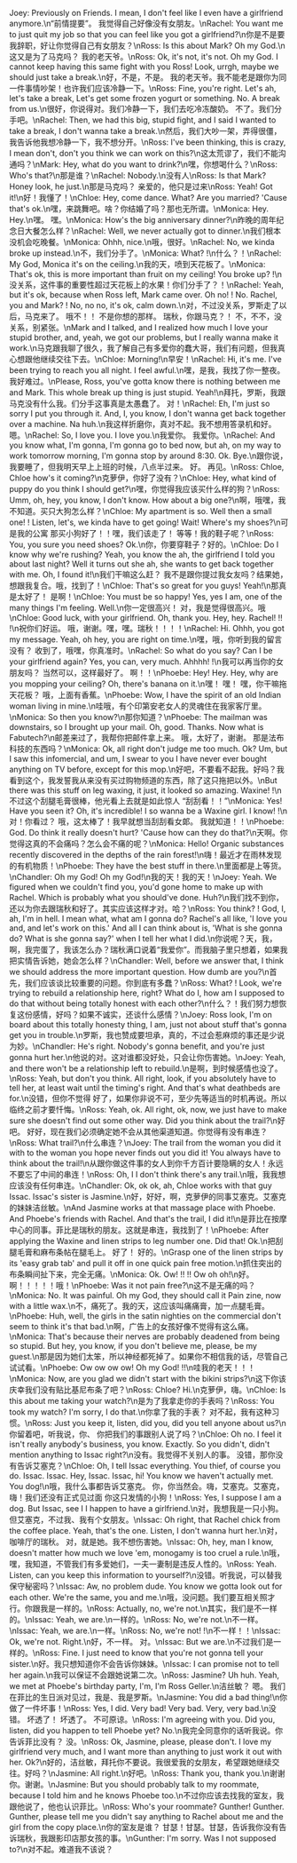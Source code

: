 Joey: Previously on Friends. I mean, I don't feel like I even have a girlfriend anymore.\n“前情提要”。 我觉得自己好像没有女朋友。\nRachel: You want me to just quit my job so that you can feel like you got a girlfriend?\n你是不是要我辞职，好让你觉得自己有女朋友？\nRoss: Is this about Mark? Oh my God.\n这又是为了马克吗？ 我的老天爷。\nRoss: Ok, it's not, it's not. Oh my God. I cannot keep having this same fight with you Ross! Look, urrgh, maybe we should just take a break.\n好，不是，不是。 我的老天爷。我不能老是跟你为同一件事情吵架！也许我们应该冷静一下。\nRoss: Fine, you're right. Let's ah, let's take a break, Let's get some frozen yogurt or something. No. A break from us.\n很好，你说得对。我们冷静一下，我们去吃冷冻酸奶。 不了。我们分手吧。\nRachel: Then, we had this big, stupid fight, and I said I wanted to take a break, I don't wanna take a break.\n然后，我们大吵一架，弄得很僵，我告诉他我想冷静一下，我不想分开。\nRoss: I've been thinking, this is crazy, I mean don't, don't you think we can work on this?\n这太荒谬了，我们不能沟通吗？\nMark: Hey, what do you want to drink?\n嘿，你想喝什么？\nRoss: Who's that?\n那是谁？\nRachel: Nobody.\n没有人\nRoss: Is that Mark? Honey look, he just.\n那是马克吗？ 亲爱的，他只是过来\nRoss: Yeah! Got it!\n好！我懂了！\nChloe: Hey, come dance. What? Are you married? 'Cause that's ok.\n嘿，来跳舞吧。啥？你结婚了吗？那也无所谓。\nMonica: Hey. Hey.\n嘿。 嘿。\nMonica: How's the big anniversary dinner?\n昨晚的周年纪念日大餐怎么样？\nRachel: Well, we never actually got to dinner.\n我们根本没机会吃晚餐。\nMonica: Ohhh, nice.\n哦，很好。\nRachel: No, we kinda broke up instead.\n不，我们分手了。\nMonica: What? !\n什么？！\nRachel: My God, Monica it's on the ceiling.\n我的天，喷到天花板了。\nMonica: That's ok, this is more important than fruit on my ceiling! You broke up? !\n没关系，这件事的重要性超过天花板上的水果！你们分手了？！\nRachel: Yeah, but it's ok, because when Ross left, Mark came over. Oh no! ! No. Rachel, you and Mark? ! No, no no, it's ok, calm down.\n对，不过没关系，罗斯走了以后，马克来了。 哦不！！ 不是你想的那样。 瑞秋，你跟马克？！ 不，不不，没关系，别紧张。\nMark and I talked, and I realized how much I love your stupid brother, and, yeah, we got our problems, but I really wanna make it work.\n马克跟我聊了很久，我了解自己有多爱你的蠢大哥，我们有问题，但我真心想跟他继续交往下去。\nChloe: Morning!\n早安！\nRachel: Hi, it's me. I've been trying to reach you all night. I feel awful.\n嘿，是我，我找了你一整夜。我好难过。\nPlease, Ross, you've gotta know there is nothing between me and Mark. This whole break up thing is just stupid. Yeah!\n拜托，罗斯，我跟马克没有什么我。们分手这事真是太愚蠢了。 对！\nRachel: Eh, I'm just so sorry I put you through it. And, I, you know, I don't wanna get back together over a machine. Na huh.\n我这样折磨你，真对不起。我不想用答录机和好。 嗯。\nRachel: So, I love you. I love you.\n我爱你。 我爱你。\nRachel: And you know what, I'm gonna, I'm gonna go to bed now, but ah, on my way to work tomorrow morning, I'm gonna stop by around 8:30. Ok. Bye.\n跟你说，我要睡了，但我明天早上上班的时候，八点半过来。 好。 再见。\nRoss: Chloe, Chloe how's it coming?\n克萝伊，你好了没有？\nChloe: Hey, what kind of puppy do you think I should get?\n嘿，你觉得我应该买什么样的狗？\nRoss: Umm, oh, hey, you know, I don't know. How about a big one?\n啊，哦嘿，我不知道。买只大狗怎么样？\nChloe: My apartment is so. Well then a small one! ! Listen, let's, we kinda have to get going! Wait! Where's my shoes?\n可是我的公寓 那买小狗好了！！嘿，我们该走了！ 等等！我的鞋子呢？\nRoss: You, you sure you need shoes? Ok.\n你，你要穿鞋子？好的。\nChloe: Do I know why we're rushing? Yeah, you know the ah, the girlfriend I told you about last night? Well it turns out she ah, she wants to get back together with me. Oh, I found it!\n我们干嘛这么赶？ 我不是跟你提过我女友吗？结果她，想跟我复合。哦，找到了！\nChloe: That's so great for you guys! Yeah!\n那真是太好了！ 是啊！\nChloe: You must be so happy! Yes, yes I am, one of the many things I'm feeling. Well.\n你一定很高兴！ 对，我是觉得很高兴。哦\nChloe: Good luck, with your girlfriend. Oh, thank you. Hey, hey. Rachel! !! !\n祝你们好运。 哦，谢谢。嘿，嘿。瑞秋！！！！\nRachel: Hi. Ohhh, you got my message. Yeah, oh hey, you are right on time.\n嘿，哦，你听到我的留言没有？ 收到了，哦嘿，你真准时。\nRachel: So what do you say? Can I be your girlfriend again? Yes, you can, very much. Ahhhh! !\n我可以再当你的女朋友吗？ 当然可以，这样最好了。 啊！！\nPhoebe: Hey! Hey. Hey, why are you mopping your ceiling? Oh, there's banana on it.\n嘿！ 嘿！ 嘿，你干嘛拖天花板？ 哦，上面有香蕉。\nPhoebe: Wow, I have the spirit of an old Indian woman living in mine.\n哇哦，有个印第安老女人的灵魂住在我家客厅里。\nMonica: So then you know?\n那你知道？\nPhoebe: The mailman was downstairs, so I brought up your mail. Oh, good. Thanks. Now what is Fabutech?\n邮差来过了，我帮你把邮件拿上来。 哦，太好了，谢谢。 那是法布科技的东西吗？\nMonica: Ok, all right don't judge me too much. Ok? Um, but I saw this infomercial, and um, I swear to you I have never ever bought anything on TV before, except for this mop.\n好吧，不要看不起我。好吗？我看到这个，我发誓我从来没有买过购物频道的东西，除了这只拖把以外。\nBut there was this stuff on leg waxing, it just, it looked so amazing. Waxine! !\n不过这个刮腿毛膏很棒，他光看上去就是如此惊人 “刮刮看！！”\nMonica: Yes! Have you seen it? Oh, it's incredible! I so wanna be a Waxine girl. I know! !\n对！你看过？ 哦，这太棒了！我早就想当刮刮看女郞。 我就知道！！\nPhoebe: God. Do think it really doesn't hurt? 'Cause how can they do that?\n天啊。你觉得这真的不会痛吗？怎么会不痛的呢？\nMonica: Hello! Organic substances recently discovered in the depths of the rain forest!\n嗨！最近才在雨林发现的有机物质！\nPhoebe: They have the best stuff in there.\n里面都是上等货。\nChandler: Oh my God! Oh my God!\n我的天！我的天！\nJoey: Yeah. We figured when we couldn't find you, you'd gone home to make up with Rachel. Which is probably what you should've done. Huh?\n我们找不到你，还以为你去跟瑞秋和好了。其实应该这样才对。哈？\nRoss: You think? ! God, I, ah, I'm in hell. I mean what, what am I gonna do? Rachel's all like, 'I love you and, and let's work on this.' And all I can think about is, 'What is she gonna do? What is she gonna say?' when I tell her what I did.\n你说呢？天，我，啊，我完蛋了，我该怎么办？瑞秋满口说着“我爱你”。而我脑子里只想着，如果我把实情告诉她，她会怎么样？\nChandler: Well, before we answer that, I think we should address the more important question. How dumb are you?\n首先，我们应该谈比较重要的问题。你到底有多蠢？\nRoss: What? ! Look, we're trying to rebuild a relationship here, right? What do I, how am I supposed to do that without being totally honest with each other?\n什么？！我们努力想恢复这份感情，好吗？如果不诚实，还谈什么感情？\nJoey: Ross look, I'm on board about this totally honesty thing, I am, just not about stuff that's gonna get you in trouble.\n罗斯，我也赞成要坦承，真的，不过会惹麻烦的事还是少说为妙。\nChandler: He's right. Nobody's gonna benefit, and you're just gonna hurt her.\n他说的对。这对谁都没好处，只会让你伤害她。\nJoey: Yeah, and there won't be a relationship left to rebuild.\n是啊，到时候感情也没了。\nRoss: Yeah, but don't you think. All right, look, if you absolutely have to tell her, at least wait until the timing's right. And that's what deathbeds are for.\n没错，但你不觉得 好了，如果你非说不可，至少先等适当的时机再说。所以临终之前才要忏悔。\nRoss: Yeah, ok. All right, ok, now, we just have to make sure she doesn't find out some other way. Did you think about the trail?\n好吧。 好好，现在我们必须确定她不会从其他渠道知道。你觉得有没有串连？\nRoss: What trail?\n什么串连？\nJoey: The trail from the woman you did it with to the woman you hope never finds out you did it! You always have to think about the trail!\n从跟你做这件事的女人到你千方百计要隐瞒的女人！永远不要忘了中间的串连！\nRoss: Oh, I I don't think there's any trail.\n哦，我我想应该没有任何串连。\nChandler: Ok, ok ok, ah, Chloe works with that guy Issac. Issac's sister is Jasmine.\n好，好好，啊，克萝伊的同事艾塞克。艾塞克的妹妹洁丝敏。\nAnd Jasmine works at that massage place with Phoebe. And Phoebe's friends with Rachel. And that's the trail, I did it!\n是菲比在按摩中心的同事。菲比是瑞秋的朋友。这就是串连，我找到了！\nPhoebe: After applying the Waxine and linen strips to leg number one. Did that! Ok.\n把刮腿毛膏和麻布条帖在腿毛上。 好了！ 好的。\nGrasp one of the linen strips by its 'easy grab tab' and pull it off in one quick pain free motion.\n抓住突出的布条瞬间扯下来，完全无痛。\nMonica: Ok. Ow! !! !! Ow oh oh!\n好。啊！！！！！哦！\nPhoebe: Was it not pain free?\n这不是无痛的吗？\nMonica: No. It was painful. Oh my God, they should call it Pain zine, now with a little wax.\n不，痛死了。我的天，这应该叫痛痛膏，加一点腿毛膏。\nPhoebe: Huh, well, the girls in the satin nighties on the commercial don't seem to think it's that bad.\n啊，广告上的女孩好像不觉得有这么痛。\nMonica: That's because their nerves are probably deadened from being so stupid. But hey, you know, if you don't believe me, please, be my guest.\n那是因为她们太笨，所以神经都死掉了。如果你不相信我的话，尽管自己试试看。\nPhoebe: Ow ow ow ow! Oh my God! !!\n哇我的老天！！！\nMonica: Now, are you glad we didn't start with the bikini strips?\n这下你该庆幸我们没有贴比基尼布条了吧？\nRoss: Chloe? Hi.\n克萝伊，嗨。\nChloe: Is this about me taking your watch?\n是为了我拿走你的手表吗？\nRoss: You took my watch? I'm sorry, I do that.\n你拿了我的手表？ 对不起，我有这种习惯。\nRoss: Just you keep it, listen, did you, did you tell anyone about us?\n你留着吧，听我说，你、 你把我们的事跟别人说了吗？\nChloe: Oh no. I feel it isn't really anybody's business, you know. Exactly. So you didn't, didn't mention anything to Issac right?\n没有。我觉得不关别人的事。 没错，那你没有告诉艾塞克？\nChloe: Oh, I tell Issac everything. You thief, of course you do. Issac. Issac. Hey, Issac. Issac, hi! You know we haven't actually met. You dog!\n哦，我什么事都告诉艾塞克。 你，你当然会。嗨，艾塞克。艾塞克，嗨！我们还没有正式见过面 你这只发情的小狗！\nRoss: Yes, I suppose I am a dog. But Issac, see I I happen to have a girlfriend.\n对，我想我是一只小狗。但艾塞克，不过我、我有个女朋友。\nIssac: Oh right, that Rachel chick from the coffee place. Yeah, that's the one. Listen, I don't wanna hurt her.\n对，咖啡厅的瑞秋。 对，就是她。我不想伤害她。\nIssac: Oh, hey, man I know, doesn't matter how much we love 'em, monogamy is too cruel a rule.\n哦，嘿，我知道，不管我们有多爱她们，一夫一妻制是违反人性的。\nRoss: Yeah. Listen, can you keep this information to yourself?\n没错。听我说，可以替我保守秘密吗？\nIssac: Aw, no problem dude. You know we gotta look out for each other. We're the same, you and me.\n哦，没问题。我们要互相关照才行。你跟我是一样的。\nRoss: Actually, no, we're not.\n其实，我们是不一样的。\nIssac: Yeah, we are.\n一样的。\nRoss: No, we're not.\n不一样。\nIssac: Yeah, we are.\n一样。\nRoss: No, we're not! !\n不一样！！\nIssac: Ok, we're not. Right.\n好，不一样。 对。\nIssac: But we are.\n不过我们是一样的。\nRoss: Fine. I just need to know that you're not gonna tell your sister.\n好。我只想知道你不会告诉你妹妹。\nIssac: I can promise not to tell her again.\n我可以保证不会跟她说第二次。\nRoss: Jasmine? Uh huh. Yeah, we met at Phoebe's birthday party, I'm, I'm Ross Geller.\n洁丝敏？ 嗯。 我们在菲比的生日派对见过，我是、我是罗斯。\nJasmine: You did a bad thing!\n你做了一件坏事！\nRoss: Yes, I did. Very bad! Very bad. Very, very bad.\n没错。 坏透了！ 坏透了。 不可原谅。\nRoss: I'm agreeing with you. Did you, listen, did you happen to tell Phoebe yet? No.\n我完全同意你的话听我说。你告诉菲比没有？ 没。\nRoss: Ok, Jasmine, please, please don't. I love my girlfriend very much, and I want more than anything to just work it out with her. Ok?\n好的，洁丝敏，拜托你不要说。我很爱我的女朋友，希望跟她继续交往。好吗？\nJasmine: All right.\n好吧。\nRoss: Thank you, thank you.\n谢谢你。谢谢。\nJasmine: But you should probably talk to my roommate, because I told him and he knows Phoebe too.\n不过你应该去找我的室友，我跟他说了，他也认识菲比。\nRoss: Who's your roommate? Gunther! Gunther. Gunther, please tell me you didn't say anything to Rachel about me and the girl from the copy place.\n你的室友是谁？ 甘瑟！甘瑟。甘瑟，告诉我你没有告诉瑞秋，我跟影印店那女孩的事。\nGunther: I'm sorry. Was I not supposed to?\n对不起。难道我不该说？
        